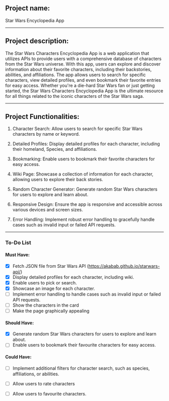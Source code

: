 ## Project name:
Star Wars Encyclopedia App
___
## Project description:
The Star Wars Characters Encyclopedia App is a web application that utilizes APIs to provide users with a comprehensive database of characters from the Star Wars universe. With this app, users can explore and discover information about their favorite characters, including their backstories, abilities, and affiliations. The app allows users to search for specific characters, view detailed profiles, and even bookmark their favorite entries for easy access. Whether you're a die-hard Star Wars fan or just getting started, the Star Wars Characters Encyclopedia App is the ultimate resource for all things related to the iconic characters of the Star Wars saga.
___
## Project Functionalities:

1. Character Search: Allow users to search for specific Star Wars characters by name or keyword.

2. Detailed Profiles: Display detailed profiles for each character, including their homeland, Species, and affiliations.

3. Bookmarking: Enable users to bookmark their favorite characters for easy access.

4. Wiki Page: Showcase a collection of information for each character, allowing users to explore their back stories.


5. Random Character Generator: Generate random Star Wars characters for users to explore and learn about.

6. Responsive Design: Ensure the app is responsive and accessible across various devices and screen sizes.

7. Error Handling: Implement robust error handling to gracefully handle cases such as invalid input or failed API requests.

___
### To-Do List

#### Must Have:

- [x] Fetch JSON file from Star Wars API (https://akabab.github.io/starwars-api/)
- [x] Display detailed profiles for each character, including wiki.
- [x] Enable users to pick or search.
- [x] Showcase an image for each character.
- [ ] Implement error handling to handle cases such as invalid input or failed API requests.
- [ ] Show the characters in the card
- [ ] Make the page graphically appealing

#### Should Have:

- [x] Generate random Star Wars characters for users to explore and learn about.
- [ ] Enable users to bookmark their favourite characters for easy access.

#### Could Have:
- [ ] Implement additional filters for character search, such as species, affiliations, or abilities.
- [ ] Allow users to rate characters
- [ ] Allow users to favourite characters.



